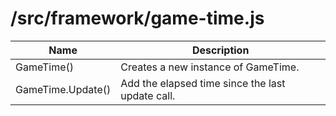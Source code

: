/src/framework/game-time.js
=================================

Name | Description
--------- | ----------
GameTime() | Creates a new instance of GameTime.
GameTime.Update() | Add the elapsed time since the last update call.
